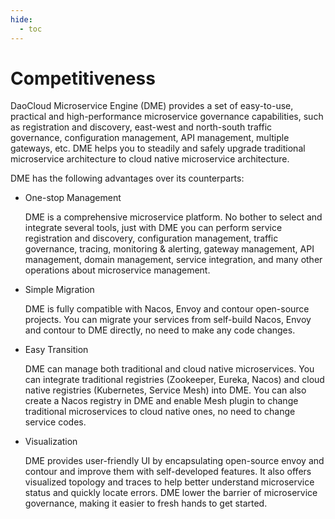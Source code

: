 ```yaml
---
hide:
  - toc
---
```


# Competitiveness

DaoCloud Microservice Engine (DME) provides a set of easy-to-use, practical and high-performance microservice governance capabilities, such as registration and discovery, east-west and north-south traffic governance, configuration management, API management, multiple gateways, etc. DME helps you to steadily and safely upgrade traditional microservice architecture to cloud native microservice architecture.

DME has the following advantages over its counterparts:

- One-stop Management

    DME is a comprehensive microservice platform. No bother to select and integrate several tools, just with DME you can perform service registration and discovery, configuration management, traffic governance, tracing, monitoring & alerting, gateway management, API management, domain management, service integration, and many other operations about microservice management.

- Simple Migration

    DME is fully compatible with Nacos, Envoy and contour open-source projects. You can migrate your services from self-build Nacos, Envoy and contour to DME directly, no need to make any code changes.

- Easy Transition

    DME can manage both traditional and cloud native microservices. You can integrate traditional registries (Zookeeper, Eureka, Nacos) and cloud native registries (Kubernetes, Service Mesh) into DME. You can also create a Nacos registry in DME and enable Mesh plugin to change traditional microservices to cloud native ones, no need to change service codes.

- Visualization

    DME provides user-friendly UI by encapsulating open-source envoy and contour and improve them with self-developed features. It also offers visualized topology and traces to help better understand microservice status and quickly locate errors. DME lower the barrier of microservice governance, making it easier to fresh hands to get started.
